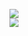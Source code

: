 [![](https://img.shields.io/badge/Made%20With-Github%20Spray-lightgrey.svg?style=for-the-badge&logo=github)](https://github.com/Annihil/github-spray#6662)  
[![](https://i.imgur.com/2DrTn0Z.gif)](https://github.com/Annihil/github-spray)